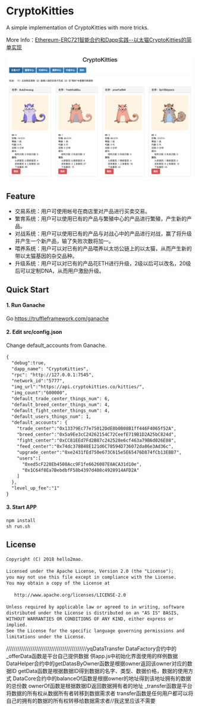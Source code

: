 CryptoKitties
=========================

A simple implementation of CryptoKitties with more tricks.

More Info：[Ethereum-ERC721智能合约和Dapp实践--以太猫CryptoKitties的简单实现](https://blog.csdn.net/hello2mao/article/details/81241112)

![image](/img/1.png)

Feature
-------------

 * 交易系统：用户可使用帐号在商店里对产品进行买卖交易。
 * 繁育系统：用户可以使用已有的产品与繁殖中心的产品进行繁殖，产生新的产品。
 * 对战系统：用户可以使用已有的产品与对战心中的产品进行对战，赢了将升级并产生一个新产品，输了失败次数将加一。
 * 喂养系统：用户可以对已有的产品喂养以太坊公链上的以太猫，从而产生新的带以太猫基因的杂交品种。
 * 升级系统：用户可以对已有的产品花ETH进行升级，2级以后可以改名，20级后可以定制DNA，从而用户激励升级。

Quick Start
-------------

#### 1. Run Ganache
Go https://truffleframework.com/ganache

#### 2. Edit src/config.json
Change default_accounts from Ganache.
```
{
  "debug":true,
  "dapp_name": "CryptoKitties",
  "rpc": "http://127.0.0.1:7545",
  "network_id":"5777",
  "img_url":"https://api.cryptokitties.co/kitties/",
  "img_count":"600000",
  "default_trade_center_things_num": 6,
  "default_breed_center_things_num": 4,
  "default_fight_center_things_num": 4,
  "default_users_things_num": 1,
  "default_accounts": {
    "trade_center":"0x13379Ec77e75012DdE8b0B08B1ff446F4065f52A",
    "breed_center":"0x5a9Ee3cC24262154C72CeefE719B1D2A25bC824d",
    "fight_center":"0xCC81EEd7Fd2B87c242528e6cf463a79B6d026E88",
    "feed_center":"0x74dc378B48E121d6C78594D736072da86e3Ad36c",
    "upgrade_center":"0xe2431fEd750e673C615e5E65476D874fCb13EBB7",
    "users":[
      "0xed5cF228Eb4508Acc9F1fe6626087E8ACA31d10e",
      "0x1C64f8Ea7BebdbfF58b4397d408c4928914AFD2A"
    ]
  },
  "level_up_fee":"1"
}
```

#### 3. Start APP
```shell
npm install
sh run.sh
```

License
-------------

    Copyright (C) 2018 hello2mao.

    Licensed under the Apache License, Version 2.0 (the "License");
    you may not use this file except in compliance with the License.
    You may obtain a copy of the License at

       http://www.apache.org/licenses/LICENSE-2.0

    Unless required by applicable law or agreed to in writing, software
    distributed under the License is distributed on an "AS IS" BASIS,
    WITHOUT WARRANTIES OR CONDITIONS OF ANY KIND, either express or implied.
    See the License for the specific language governing permissions and
    limitations under the License.







///////////////////////////////////////////yqDataTransfer
DataFactory合约中的_offerData函数是平台自己提供数据 供app.js中初始化界面使用的样例数据
DataHelper合约中的getDatasByOwner函数是根据owner返回该owner对应的数据ID
		 getData函数是根据数据ID得到数据的名字、类型、数据价格，数据的使用方式
DataCore合约中的balanceOf函数是根据owner的地址得到该地址拥有的数据的总份数
		 ownerOf函数是根据数据ID返回数据拥有者的地址
		 _transfer函数是平台将数据的所有权从数据所有者转移到数据需求者
		 transfer函数是任何用户都可以将自己的拥有的数据的所有权转移给数据需求者//我这里应该不需要
